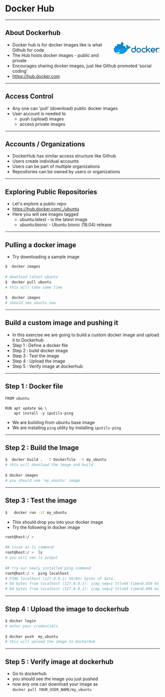 # Docker Hub

---

## About Dockerhub

<img src="../../assets/images/logos/docker-logo-4-horizontal.png" style="width:30%;float:right;"/>

- Docker hub is for docker images like is what Github for code
- The Hub hosts docker images - public and private
- Encourages sharing docker images, just like Github promoted 'social coding'
-  https://hub.docker.com

---

## Access Control

- Any one can 'pull' (download) public docker images 
- User account is needed to
  - push (upload) images
  - access private images

---

## Accounts / Organizations

- DockerHub has similar access structure like Github
- Users create individual accounts 
- Users can be part of multiple organizations
- Repositories can be owned by users or organizations


---

## Exploring Public Repositories
- Let's explore a public repo
- https://hub.docker.com/_/ubuntu
- Here you will see images tagged 
  - ubuntu:latest - is the latest image
  - ubuntu:bionic - Ubuntu bionic (18.04) release

---

## Pulling a docker image 
- Try downloading a sample image

```bash
$  docker images

# download latest ubuntu
$  docker pull ubuntu  
# this will take some time

$  docker images 
# should see ubuntu now
```

---

## Build a custom image and pushing it

- In this exercise we are going to build a custom docker image and upload it to Dockerhub 
- Step 1 : Define a docker file
- Step 2 : build docker image 
- Step 3 : Test the image 
- Step 4 : Upload the image
- Step 5 : Verify image at dockerhub

---

## Step 1 : Docker file

```docker 
FROM ubuntu

RUN apt update && \
	apt install -y iputils-ping
```

- We are building from ubuntu base image 
- We are installing `ping` utility by installing `iputils-ping`

---

## Step 2 : Build the Image 

```bash 
$  docker build .  -f Dockerfile  -t my_ubuntu
# this will download the image and build 

$ docker images
# you should see 'my_ubuntu' image
```

---
## Step 3 : Test the image 

```bash 
$   docker run -it my_ubuntu 
```

- This should drop you into your docker image 
- Try the following in docker image

```bash 
root@host:/ >   

## issue an ls command 
root@host:/ >  ls
# you will see ls output 

## try our newly installed ping command 
root@host:/ >  ping localhost 
# PING localhost (127.0.0.1) 56(84) bytes of data.
# 64 bytes from localhost (127.0.0.1): icmp_seq=1 ttl=64 time=0.059 ms
# 64 bytes from localhost (127.0.0.1): icmp_seq=2 ttl=64 time=0.096 ms

```

---

## Step 4 : Upload the image to dockerhub 

```bash
$ docker login 
# enter your credentials 

$ docker push  my_ubuntu
# this will upload the image to DockerHub

```

---

## Step 5 : Verify image at dockerhub 

- Go to dockerhub 
- you should see the image you just pushed
- now any one can download your image as   
`docker pull YOUR_USER_NAME/my_ubuntu`
